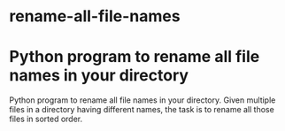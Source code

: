 # rename-all-file-names
# Python program to rename all file names in your directory



Python program to rename all file names in your directory.
Given multiple files in a directory having different names, the task is to rename all those files in sorted order.
